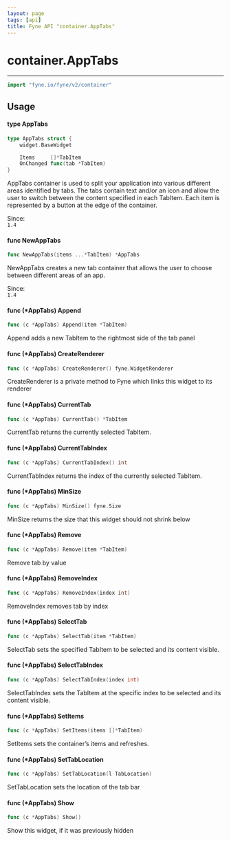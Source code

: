 ```yaml
---
layout: page
tags: [api]
title: Fyne API "container.AppTabs"
---
```


# container.AppTabs
---
```go
import "fyne.io/fyne/v2/container"
```

## Usage

#### type AppTabs

```go
type AppTabs struct {
	widget.BaseWidget

	Items     []*TabItem
	OnChanged func(tab *TabItem)
}
```

AppTabs container is used to split your application into various different areas identified by tabs. The tabs contain text and/or an icon and allow the user to switch between the content specified in each TabItem. Each item is represented by a button at the edge of the container.


<div class="since">Since: <code>
1.4</code></div>

#### func  NewAppTabs

```go
func NewAppTabs(items ...*TabItem) *AppTabs
```
NewAppTabs creates a new tab container that allows the user to choose between different areas of an app.


<div class="since">Since: <code>
1.4</code></div>

#### func (*AppTabs) Append

```go
func (c *AppTabs) Append(item *TabItem)
```
Append adds a new TabItem to the rightmost side of the tab panel

#### func (*AppTabs) CreateRenderer

```go
func (c *AppTabs) CreateRenderer() fyne.WidgetRenderer
```
CreateRenderer is a private method to Fyne which links this widget to its renderer

#### func (*AppTabs) CurrentTab

```go
func (c *AppTabs) CurrentTab() *TabItem
```
CurrentTab returns the currently selected TabItem.

#### func (*AppTabs) CurrentTabIndex

```go
func (c *AppTabs) CurrentTabIndex() int
```
CurrentTabIndex returns the index of the currently selected TabItem.

#### func (*AppTabs) MinSize

```go
func (c *AppTabs) MinSize() fyne.Size
```
MinSize returns the size that this widget should not shrink below

#### func (*AppTabs) Remove

```go
func (c *AppTabs) Remove(item *TabItem)
```
Remove tab by value

#### func (*AppTabs) RemoveIndex

```go
func (c *AppTabs) RemoveIndex(index int)
```
RemoveIndex removes tab by index

#### func (*AppTabs) SelectTab

```go
func (c *AppTabs) SelectTab(item *TabItem)
```
SelectTab sets the specified TabItem to be selected and its content visible.

#### func (*AppTabs) SelectTabIndex

```go
func (c *AppTabs) SelectTabIndex(index int)
```
SelectTabIndex sets the TabItem at the specific index to be selected and its content visible.

#### func (*AppTabs) SetItems

```go
func (c *AppTabs) SetItems(items []*TabItem)
```
SetItems sets the container’s items and refreshes.

#### func (*AppTabs) SetTabLocation

```go
func (c *AppTabs) SetTabLocation(l TabLocation)
```
SetTabLocation sets the location of the tab bar

#### func (*AppTabs) Show

```go
func (c *AppTabs) Show()
```
Show this widget, if it was previously hidden

